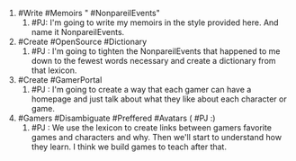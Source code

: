 1. #Write #Memoirs " #NonpareilEvents"
	1. #PJ: I'm going to write my memoirs in the style provided here. And name it NonpareilEvents.
2. #Create #OpenSource #Dictionary
	1. #PJ : I'm going to tighten the NonpareilEvents that happened to me down to the fewest words necessary and create a dictionary from that lexicon.
3. #Create #GamerPortal 
	1. #PJ : I'm going to create a way that each gamer can have a homepage and just talk about what they like about each character or game.
4. #Gamers #Disambiguate #Preffered #Avatars ( #PJ :)
	1. #PJ : We use the lexicon to create links between gamers favorite games and characters and why. Then we'll start to understand how they learn. I think we build games to teach after that.
